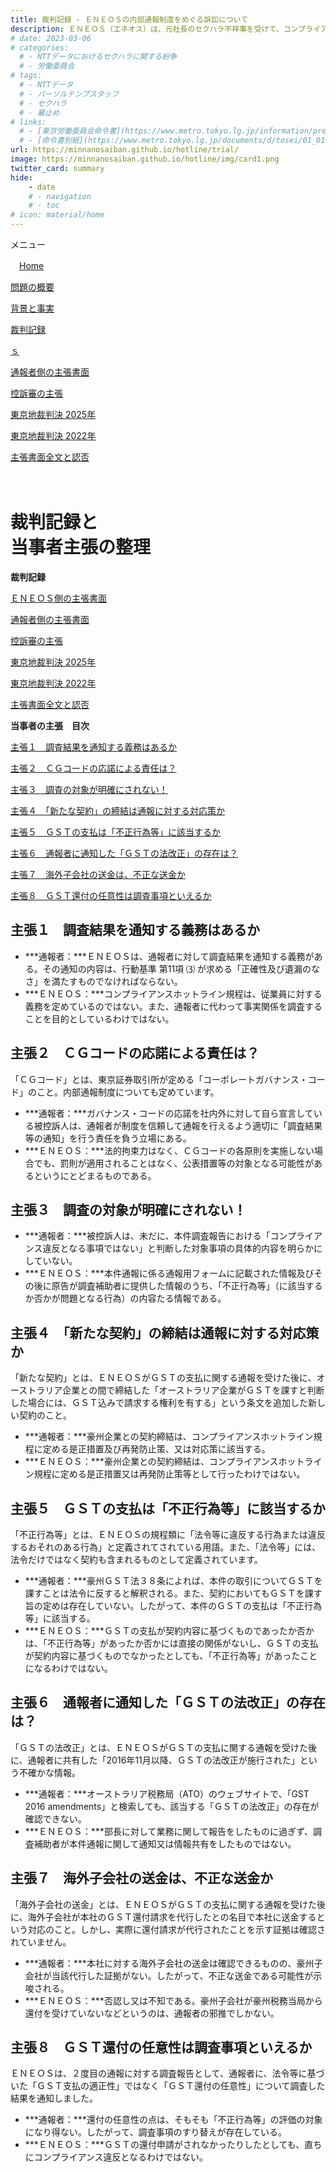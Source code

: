 ```yaml
---
title: 裁判記録 - ＥＮＥＯＳの内部通報制度をめぐる訴訟について
description: ＥＮＥＯＳ（エネオス）は、元社長のセクハラ不祥事を受けて、コンプライアンス徹底を表明しておりますが、通報窓口における対応には問題があるといえます。内部通報制度をめぐる訴訟について、山田悠一郎裁判官・坂巻陽士裁判官の判決文を通じて、公益通報に関する問題を検証していきます。
# date: 2023-03-06
# categories:
  # - NTTデータにおけるセクハラに関する紛争
  # - 労働委員会
# tags:
  # - NTTデータ
  # - パーソルテンプスタッフ
  # - セクハラ
  # - 雇止め
# links:
  # - [東京労働委員会命令書](https://www.metro.tokyo.lg.jp/information/press/2024/03/2024030701)
  # - [命令書別紙](https://www.metro.tokyo.lg.jp/documents/d/tosei/01_01b_02)
url: https://minnanosaiban.github.io/hotline/trial/
image: https://minnanosaiban.github.io/hotline/img/card1.png
twitter_card: summary
hide:
    - date
    # - navigation
    # - toc
# icon: material/home
---
```


<div class="hamburger" onclick="toggleMenu()"> <i class="fa-solid fa-bars"></i> メニュー</div>
<div id="mobileMenu" class="mobile-menu">
<p class="sitemap-text">
<i class="fa-solid fa-house"></i>　<a href="https://minnanosaiban.github.io/hotline/" class="arrow-link-small">Home</a></p>
<p class="sitemap-text">
<i class="bi bi-chevron-compact-right"></i> <a href="https://minnanosaiban.github.io/hotline/summary/" class="arrow-link-small">問題の概要</a></p>
<p class="sitemap-text">
<i class="bi bi-chevron-compact-right"></i> <a href="https://minnanosaiban.github.io/hotline/fact/" class="arrow-link-small">背景と事実</a></p>
<p class="sitemap-text">
<i class="bi bi-chevron-compact-right"></i> <a href="https://minnanosaiban.github.io/hotline/trial/" class="arrow-link-small">裁判記録</a></p>
<p class="sitemap-text-1">
<i class="bi bi-chevron-compact-right"></i> <a href="https://minnanosaiban.github.io/hotline/trial/eneos/" class="arrow-link-small">ｓ</a></p>
<p class="sitemap-text-1">
<i class="bi bi-chevron-compact-right"></i> <a href="https://minnanosaiban.github.io/hotline/trial/whistleblower/" class="arrow-link-small">通報者側の主張書面</a></p>
<p class="sitemap-text-1">
<i class="bi bi-chevron-compact-right"></i> <a href="https://minnanosaiban.github.io/hotline/trial/appeal/" class="arrow-link-small">控訴審の主張</a></p>
<p class="sitemap-text-1">
<i class="bi bi-chevron-compact-right"></i> <a href="https://minnanosaiban.github.io/hotline/trial/judgement_2025/" class="arrow-link-small">東京地裁判決 2025年</a></p>
<p class="sitemap-text-1">
<i class="bi bi-chevron-compact-right"></i> <a href="https://minnanosaiban.github.io/hotline/trial/judgement_2022/" class="arrow-link-small">東京地裁判決 2022年</a></p>
<p class="sitemap-text-1">
<i class="bi bi-chevron-compact-right"></i> <a href="https://minnanosaiban.github.io/eneos-saiban/argument.html" class="arrow-link-small">主張書面全文と認否</a></p>
</div>

<div class="width-40" markdown>

<p>
  <a href="https://twitter.com/share?url=https://minnanosaiban.github.io/hotline/trial/ &text=裁判記録 - ＥＮＥＯＳの内部通報制度をめぐる訴訟について"
     target="_blank" class="x-share" style="color: #FFFFFF;">
    <i class="fa-brands fa-x-twitter"></i> でシェア
  </a>
</p>

# 裁判記録と<br>当事者主張の整理

<div class="margin08 smaller" markdown>
<p class="smaller">
<b>裁判記録</b>
</p>
<p class="smaller"><i class="bi bi-chevron-compact-right"></i> 
<a href="https://minnanosaiban.github.io/hotline/trial/eneos/" class="arrow-link-main2" >
ＥＮＥＯＳ側の主張書面</a></p>
<p class="smaller"><i class="bi bi-chevron-compact-right"></i> 
<a href="https://minnanosaiban.github.io/hotline/trial/whistleblower/" class="arrow-link-main2" >
通報者側の主張書面</a></p>
<p class="smaller"><i class="bi bi-chevron-compact-right"></i> 
<a href="https://minnanosaiban.github.io/hotline/trial/appeal/" class="arrow-link-main2" >
控訴審の主張</a></p>
<p class="smaller"><i class="bi bi-chevron-compact-right"></i> 
<a href="https://minnanosaiban.github.io/hotline/trial/judgement_2025/" class="arrow-link-main2" >
東京地裁判決 2025年</a></p>
<p class="smaller"><i class="bi bi-chevron-compact-right"></i> 
<a href="https://minnanosaiban.github.io/hotline/trial/judgement_2022/" class="arrow-link-main2" >
東京地裁判決 2022年</a></p>
<p class="smaller"><i class="bi bi-chevron-compact-right"></i> 
<a href="https://minnanosaiban.github.io/eneos-saiban/argument.html" class="arrow-link-main2" >
主張書面全文と認否</a></p>
</div>

<div class="margin08" markdown>
<p class="smaller">
<b>当事者の主張　目次</b>
</p>
<p class="smaller">
<a href="https://minnanosaiban.github.io/hotline/trial/#1" class="arrow-link-main2" >
主張１　調査結果を通知する義務はあるか</a></p>
<p class="smaller">
<a href="https://minnanosaiban.github.io/hotline/trial/#2" class="arrow-link-main2" >
主張２　ＣＧコードの応諾による責任は？</a></p>
<p class="smaller">
<a href="https://minnanosaiban.github.io/hotline/trial/#3" class="arrow-link-main2" >
主張３　調査の対象が明確にされない！</a></p>
<p class="smaller">
<a href="https://minnanosaiban.github.io/hotline/trial/#4" class="arrow-link-main2" >
主張４　「新たな契約」の締結は通報に対する対応策か</a></p>
<p class="smaller">
<a href="https://minnanosaiban.github.io/hotline/trial/#5" class="arrow-link-main2" >
主張５　ＧＳＴの支払は「不正行為等」に該当するか</a></p>
<p class="smaller">
<a href="https://minnanosaiban.github.io/hotline/trial/#6" class="arrow-link-main2" >
主張６　通報者に通知した「ＧＳＴの法改正」の存在は？</a></p>
<p class="smaller">
<a href="https://minnanosaiban.github.io/hotline/trial/#7" class="arrow-link-main2" >
主張７　海外子会社の送金は、不正な送金か</a></p>
<p class="smaller">
<a href="https://minnanosaiban.github.io/hotline/trial/#8" class="arrow-link-main2" >
主張８　ＧＳＴ還付の任意性は調査事項といえるか</a></p>
</div>

<a name="1"></a>
## 主張１　調査結果を通知する義務はあるか

 - ***通報者：***ＥＮＥＯＳは、通報者に対して調査結果を通知する義務がある。その通知の内容は、行動基準 第11項 ⑶ が求める「正確性及び遺漏のなさ」を満たすものでなければならない。
 - ***ＥＮＥＯＳ：***コンプライアンスホットライン規程は、従業員に対する義務を定めているのではない。また、通報者に代わって事実関係を調査することを目的としているわけではない。

<a name="2"></a>
## 主張２　ＣＧコードの応諾による責任は？
<p  class="list small">
「ＣＧコード」とは、東京証券取引所が定める「コーポレートガバナンス・コード」のこと。内部通報制度についても定めています。</p>

 - ***通報者：***ガバナンス・コードの応諾を社内外に対して自ら宣言している被控訴人は、通報者が制度を信頼して通報を行えるよう適切に「調査結果等の通知」を行う責任を負う立場にある。
 - ***ＥＮＥＯＳ：***法的拘束力はなく、ＣＧコードの各原則を実施しない場合でも、罰則が適用されることはなく、公表措置等の対象となる可能性があるというにとどまるものである。

<a name="3"></a>
## 主張３　調査の対象が明確にされない！

 - ***通報者：***被控訴人は、未だに、本件調査報告における「コンプライアンス違反となる事項ではない」と判断した対象事項の具体的内容を明らかにしていない。
 - ***ＥＮＥＯＳ：***本件通報に係る通報用フォームに記載された情報及びその後に原告が調査補助者に提供した情報のうち、「不正行為等」（に該当するか否かが問題となる行為）の内容たる情報である。

<a name="4"></a>
## 主張４　「新たな契約」の締結は通報に対する対応策か
<p  class="list small">
「新たな契約」とは、ＥＮＥＯＳがＧＳＴの支払に関する通報を受けた後に、オーストラリア企業との間で締結した「オーストラリア企業がＧＳＴを課すと判断した場合には、ＧＳＴ込みで請求する権利を有する」という条文を追加した新しい契約のこと。</p>

 - ***通報者：***豪州企業との契約締結は、コンプライアンスホットライン規程に定める是正措置及び再発防止策、又は対応策に該当する。
 - ***ＥＮＥＯＳ：***豪州企業との契約締結は、コンプライアンスホットライン規程に定める是正措置又は再発防止策等として行ったわけではない。

<a name="5"></a>
## 主張５　ＧＳＴの支払は「不正行為等」に該当するか
<p  class="list small">
「不正行為等」とは、ＥＮＥＯＳの規程類に「法令等に違反する行為または違反するおそれのある行為」と定義されてされている用語。また、「法令等」には、法令だけではなく契約も含まれるものとして定義されています。</p>

 - ***通報者：***豪州ＧＳＴ法３８条によれば、本件の取引についてＧＳＴを課すことは法令に反すると解釈される。また、契約においてもＧＳＴを課す旨の定めは存在していない。したがって、本件のＧＳＴの支払は「不正行為等」に該当する。
 - ***ＥＮＥＯＳ：***ＧＳＴの支払が契約内容に基づくものであったか否かは、「不正行為等」があったか否かには直接の関係がないし、ＧＳＴの支払が契約内容に基づくものでなかったとしても、「不正行為等」があったことになるわけではない。
 
<a name="6"></a>
## 主張６　通報者に通知した「ＧＳＴの法改正」の存在は？
<p  class="list small">
「ＧＳＴの法改正」とは、ＥＮＥＯＳがＧＳＴの支払に関する通報を受けた後に、通報者に共有した「2016年11月以降、ＧＳＴの法改正が施行された」という不確かな情報。</p>

 - ***通報者：***オーストラリア税務局（ATO）のウェブサイトで、「GST 2016 amendments」と検索しても、該当する「ＧＳＴの法改正」の存在が確認できない。
 - ***ＥＮＥＯＳ：***部長に対して業務に関して報告をしたものに過ぎず、調査補助者が本件通報に関して通知又は情報共有をしたものではない。

<a name="7"></a>
## 主張７　海外子会社の送金は、不正な送金か
<p  class="list small">
「海外子会社の送金」とは、ＥＮＥＯＳがＧＳＴの支払に関する通報を受けた後に、海外子会社が本社のＧＳＴ還付請求を代行したとの名目で本社に送金するという対応のこと。しかし、実際に還付請求が代行されたことを示す証拠は確認されていません。</p>

 - ***通報者：***本社に対する海外子会社の送金は確認できるものの、豪州子会社が当該代行した証拠がない。したがって、不正な送金である可能性が示唆される。
 - ***ＥＮＥＯＳ：***否認し又は不知である。豪州子会社が豪州税務当局から還付を受けていないなどというのは、通報者の邪推でしかない。

<a name="8"></a>
## 主張８　ＧＳＴ還付の任意性は調査事項といえるか
<p  class="list small">
ＥＮＥＯＳは、２度目の通報に対する調査報告として、通報者に、法令等に基づいた「ＧＳＴ支払の適正性」ではなく「ＧＳＴ還付の任意性」について調査した結果を通知しました。</p>

 - ***通報者：***還付の任意性の点は、そもそも「不正行為等」の評価の対象になり得ない。したがって、調査事項のすり替えが存在している。
 - ***ＥＮＥＯＳ：***ＧＳＴの還付申請がされなかったりしたとしても、直ちにコンプライアンス違反となるわけではない。

 </div>